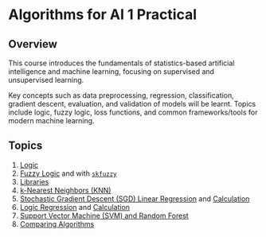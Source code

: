 # Algorithms for AI 1 Practical

## Overview

This course introduces the fundamentals of statistics-based artificial intelligence and machine learning, focusing on supervised and unsupervised learning. 

Key concepts such as data preprocessing, regression, classification, gradient descent, evaluation, and validation of models will be learnt.
Topics include logic, fuzzy logic, loss functions, and common frameworks/tools for modern machine learning. 


## Topics
1. [Logic](1_Logic/Logic.ipynb)
2. [Fuzzy Logic](2_Fuzzy_Logic/Fuzzy_Logic_ohne_skfuzz.ipynb) and with [`skfuzzy`](2_Fuzzy_Logic/Fuzzy_Logic.ipynb)
3. [Libraries](3_Libraries/Libraries.ipynb)
4. [k-Nearest Neighbors (KNN)](4_kNN/kNN.ipynb)
5. [Stochastic Gradient Descent (SGD) Linear Regression](5_SGD_Linear_Regression/SGD.ipynb) and [Calculation](5_SGD_Linear_Regression/SGD_Linear_Regression_Calculation_Example.ipynb)
6. [Logic Regression](6_Logistic_Regression/Logistic_Regression.ipynb) and [Calculation](6_Logistic_Regression/Logistic_Regression_Calculation_Example.ipynb)
7. [Support Vector Machine (SVM) and Random Forest](7_SVM_RF/SVM_And_Random_Forest.ipynb)
8. [Comparing Algorithms](8_Comparing_Algorithms/Comparing_Algorithms.ipynb)

